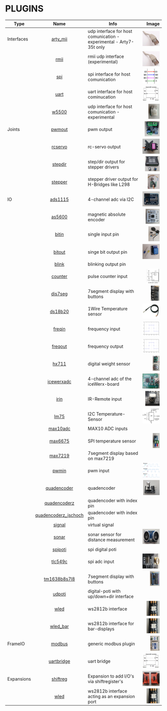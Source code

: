 # PLUGINS

| Type | Name | Info | Image |
| --- | :---: | --- | ---:  |
| Interfaces | [arty_mii](riocore/plugins/arty_mii/README.md) | udp interface for host comunication - experimental - Arty7-35t only | <img src="riocore/plugins/arty_mii/image.png" height="48"> |
|  | [rmii](riocore/plugins/rmii/README.md) | rmii udp interface (experimental) | <img src="riocore/plugins/rmii/image.png" height="48"> |
|  | [spi](riocore/plugins/spi/README.md) | spi interface for host comunication | <img src="riocore/plugins/spi/image.png" height="48"> |
|  | [uart](riocore/plugins/uart/README.md) | uart interface for host cominucation | <img src="riocore/plugins/uart/image.png" height="48"> |
|  | [w5500](riocore/plugins/w5500/README.md) | udp interface for host comunication - experimental | <img src="riocore/plugins/w5500/image.png" height="48"> |
| Joints | [pwmout](riocore/plugins/pwmout/README.md) | pwm output | <img src="riocore/plugins/pwmout/image.png" height="48"> |
|  | [rcservo](riocore/plugins/rcservo/README.md) | rc-servo output | <img src="riocore/plugins/rcservo/image.png" height="48"> |
|  | [stepdir](riocore/plugins/stepdir/README.md) | step/dir output for stepper drivers | <img src="riocore/plugins/stepdir/image.png" height="48"> |
|  | [stepper](riocore/plugins/stepper/README.md) | stepper driver output for H-Bridges like L298 | <img src="riocore/plugins/stepper/image.png" height="48"> |
| IO | [ads1115](riocore/plugins/ads1115/README.md) | 4-channel adc via I2C | <img src="riocore/plugins/ads1115/image.png" height="48"> |
|  | [as5600](riocore/plugins/as5600/README.md) | magnetic absolute encoder | <img src="riocore/plugins/as5600/image.png" height="48"> |
|  | [bitin](riocore/plugins/bitin/README.md) | single input pin | <img src="riocore/plugins/bitin/image.png" height="48"> |
|  | [bitout](riocore/plugins/bitout/README.md) | singe bit output pin | <img src="riocore/plugins/bitout/image.png" height="48"> |
|  | [blink](riocore/plugins/blink/README.md) | blinking output pin |  |
|  | [counter](riocore/plugins/counter/README.md) | pulse counter input | <img src="riocore/plugins/counter/image.png" height="48"> |
|  | [dis7seg](riocore/plugins/dis7seg/README.md) | 7segment display with buttons | <img src="riocore/plugins/dis7seg/image.png" height="48"> |
|  | [ds18b20](riocore/plugins/ds18b20/README.md) | 1Wire Temperature sensor | <img src="riocore/plugins/ds18b20/image.png" height="48"> |
|  | [freqin](riocore/plugins/freqin/README.md) | frequency input | <img src="riocore/plugins/freqin/image.png" height="48"> |
|  | [freqout](riocore/plugins/freqout/README.md) | frequency output | <img src="riocore/plugins/freqout/image.png" height="48"> |
|  | [hx711](riocore/plugins/hx711/README.md) | digital weight sensor | <img src="riocore/plugins/hx711/image.png" height="48"> |
|  | [icewerxadc](riocore/plugins/icewerxadc/README.md) | 4-channel adc of the iceWerx-board | <img src="riocore/plugins/icewerxadc/image.png" height="48"> |
|  | [irin](riocore/plugins/irin/README.md) | IR-Remote input | <img src="riocore/plugins/irin/image.png" height="48"> |
|  | [lm75](riocore/plugins/lm75/README.md) | I2C Temperature-Sensor | <img src="riocore/plugins/lm75/image.png" height="48"> |
|  | [max10adc](riocore/plugins/max10adc/README.md) | MAX10 ADC inputs |  |
|  | [max6675](riocore/plugins/max6675/README.md) | SPI temperature sensor | <img src="riocore/plugins/max6675/image.png" height="48"> |
|  | [max7219](riocore/plugins/max7219/README.md) | 7segment display based on max7219 |  |
|  | [pwmin](riocore/plugins/pwmin/README.md) | pwm input | <img src="riocore/plugins/pwmin/image.png" height="48"> |
|  | [quadencoder](riocore/plugins/quadencoder/README.md) | quadencoder | <img src="riocore/plugins/quadencoder/image.png" height="48"> |
|  | [quadencoderz](riocore/plugins/quadencoderz/README.md) | quadencoder with index pin |  |
|  | [quadencoderz_jschoch](riocore/plugins/quadencoderz_jschoch/README.md) | quadencoder with index pin |  |
|  | [signal](riocore/plugins/signal/README.md) | virtual signal |  |
|  | [sonar](riocore/plugins/sonar/README.md) | sonar sensor for distance measurement | <img src="riocore/plugins/sonar/image.png" height="48"> |
|  | [spipoti](riocore/plugins/spipoti/README.md) | spi digital poti |  |
|  | [tlc549c](riocore/plugins/tlc549c/README.md) | spi adc input | <img src="riocore/plugins/tlc549c/image.png" height="48"> |
|  | [tm1638b8s7l8](riocore/plugins/tm1638b8s7l8/README.md) | 7segment display with buttons | <img src="riocore/plugins/tm1638b8s7l8/image.png" height="48"> |
|  | [udpoti](riocore/plugins/udpoti/README.md) | digital-poti with up/down+dir interface |  |
|  | [wled](riocore/plugins/wled/README.md) | ws2812b interface | <img src="riocore/plugins/wled/image.png" height="48"> |
|  | [wled_bar](riocore/plugins/wled_bar/README.md) | ws2812b interface for bar-displays | <img src="riocore/plugins/wled_bar/image.png" height="48"> |
| FrameIO | [modbus](riocore/plugins/modbus/README.md) | generic modbus plugin | <img src="riocore/plugins/modbus/image.png" height="48"> |
|  | [uartbridge](riocore/plugins/uartbridge/README.md) | uart bridge | <img src="riocore/plugins/uartbridge/image.png" height="48"> |
| Expansions | [shiftreg](riocore/plugins/shiftreg/README.md) | Expansion to add I/O's via shiftregister's | <img src="riocore/plugins/shiftreg/image.png" height="48"> |
|  | [wled](riocore/plugins/wled/README.md) | ws2812b interface acting as an expansion port | <img src="riocore/plugins/wled/image.png" height="48"> |
